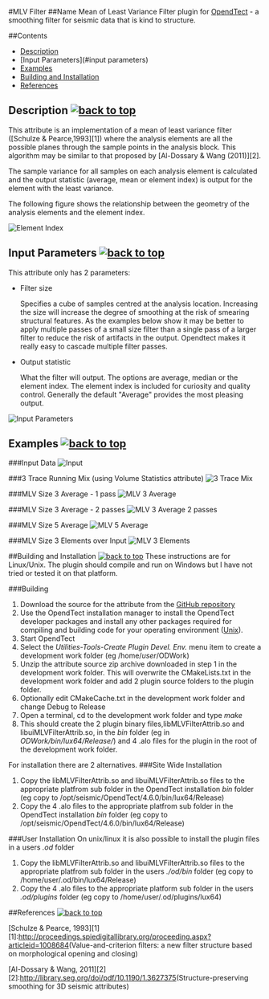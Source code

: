 <a name="top"></a>
#MLV Filter
##Name
Mean of Least Variance Filter plugin for [OpendTect](http://www.opendtect.org/) - a smoothing filter for seismic data that is kind to structure.

##Contents
-  [Description](#description)
-  [Input Parameters](#input parameters)
-  [Examples](#examples)
-  [Building and Installation](#building-and-installation)
-  [References](#references)

<a name="description"></a>
## Description [![back to top](docs/uparrow.jpg)](#top)
This attribute is an implementation of a mean of least variance filter ([Schulze & Pearce,1993][1]) where the analysis elements are all the possible planes through the sample points in the analysis block. This algorithm may be similar to that proposed by [Al-Dossary & Wang (2011)][2]. 

The sample variance for all samples on each analysis element is calculated and the output statistic (average, mean or element index) is output for the element with the least variance. 

The following figure shows the relationship between the geometry of the analysis elements and the element index.

![Element Index](docs/MLVFilterAttrib_elements.jpg "MLV Filter analysis elements")

<a name="input parameters"></a>
## Input Parameters [![back to top](docs/uparrow.jpg)](#top)
This attribute only has 2 parameters:

*   Filter size

    Specifies a cube of samples centred  at the analysis location. Increasing the size will increase the degree of smoothing at the risk of smearing structural features. As the examples below show it may be better to apply multiple passes of a small size filter than a single pass of a larger filter to reduce the risk of artifacts in the output. Opendtect makes it really easy to cascade multiple filter passes.
    
*   Output statistic

    What the filter will output. The options are average, median or the element index. The element index is included for curiosity and quality control. Generally the default "Average" provides the most pleasing output.

![Input Parameters](docs/MLVFilterAttrib_par1.jpg "MLF Filter input parameters")

<a name="examples"></a>
## Examples [![back to top](docs/uparrow.jpg)](#top)

###Input Data
![Input](docs/MLVFilterAttrib_input.jpg "Input data")

###3 Trace Running Mix (using Volume Statistics attribute)
![3 Trace Mix](docs/MLVFilterAttrib_VOL3_Mean.jpg "3 trace mix")

###MLV Size 3 Average - 1 pass
![MLV 3 Average](docs/MLVFilterAttrib_MLV3_Mean.jpg "MLV 3 average")

###MLV Size 3 Average - 2 passes
![MLV 3 Average 2 passes](docs/MLVFilterAttrib_MLV3_Mean2.jpg "MLV 3 average - 2 passes")

###MLV Size 5 Average
![MLV 5 Average](docs/MLVFilterAttrib_MLV5_Mean.jpg "MLV 5 average")

###MLV Size 3 Elements over Input
![MLV 3 Elements](docs/MLVFilterAttrib_MLV3_Elements.jpg "MLV 3 elements")

<a name="building-and-installation"></a>
##Building and Installation [![back to top](docs/uparrow.jpg)](#top)
These instructions are for Linux/Unix. The plugin should compile and run on Windows but I have not tried or tested it on that platform.

###Building
1. Download the source for the attribute from the [GitHub repository](https://github.com/waynegm/MLVFilterAttrib/archive/master.zip)
2. Use the OpendTect installation manager to install the OpendTect developer packages and install any other packages required for compiling and building code for your operating environment ([Unix](file:///opt/seismic/OpendTect/4.6.0/doc/Programmer/unix.html)).
3. Start OpendTect
4. Select the *Utilities-Tools-Create Plugin Devel. Env.* menu item to create a development work folder (eg /home/*user*/ODWork)
5. Unzip the attribute source zip archive downloaded in step 1 in the development work folder. This will overwrite the CMakeLists.txt in the development work folder and add 2 plugin source folders to the plugin folder.
6. Optionally edit CMakeCache.txt in the development work folder and change Debug to Release
7. Open a terminal, cd to the development work folder and type *make*
8. This should create the 2 plugin binary files,libMLVFilterAttrib.so and libuiMLVFilterAttrib.so, in the *bin* folder (eg in *ODWork/bin/lux64/Release/*) and 4 .alo files for the plugin in the root of the development work folder. 

For installation there are 2 alternatives.
###Site Wide Installation
1.  Copy the libMLVFilterAttrib.so and libuiMLVFilterAttrib.so files to the appropriate platfrom sub folder in the OpendTect installation *bin* folder (eg copy to /opt/seismic/OpendTect/4.6.0/bin/lux64/Release)
2.  Copy the 4 .alo files to the appropriate platfrom sub folder in the OpendTect installation *bin* folder (eg copy to /opt/seismic/OpendTect/4.6.0/bin/lux64/Release)

###User Installation
On unix/linux it is also possible to install the plugin files in a users *.od* folder

1. Copy the libMLVFilterAttrib.so and libuiMLVFilterAttrib.so files to the appropriate platfrom sub folder in the users *./od/bin* folder (eg copy to /home/user/.od/bin/lux64/Release)
2. Copy the 4 .alo files to the appropriate platform sub folder in the users *.od/plugins* folder (eg copy to /home/user/.od/plugins/lux64)

<a name="references"></a>
##References [![back to top](docs/uparrow.jpg)](#top)

[Schulze & Pearce, 1993][1]
[1]:<http://proceedings.spiedigitallibrary.org/proceeding.aspx?articleid=1008684>(Value-and-criterion filters: a new filter structure based on morphological opening and closing)

[Al-Dossary & Wang, 2011][2]
[2]:<http://library.seg.org/doi/pdf/10.1190/1.3627375>(Structure-preserving smoothing for 3D seismic attributes)